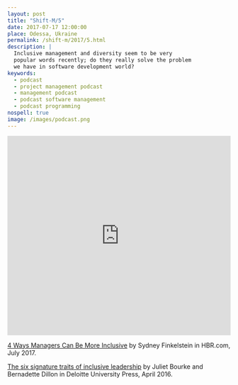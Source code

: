 ```yaml
---
layout: post
title: "Shift-M/5"
date: 2017-07-17 12:00:00
place: Odessa, Ukraine
permalink: /shift-m/2017/5.html
description: |
  Inclusive management and diversity seem to be very
  popular words recently; do they really solve the problem
  we have in software development world?
keywords:
  - podcast
  - project management podcast
  - management podcast
  - podcast software management
  - podcast programming
nospell: true
image: /images/podcast.png
---
```


<iframe width="100%" height="450" scrolling="no" frameborder="no" src="https://w.soundcloud.com/player/?url=https%3A//api.soundcloud.com/tracks/333604555&amp;auto_play=false&amp;hide_related=false&amp;show_comments=true&amp;show_user=true&amp;show_reposts=false&amp;visual=true"></iframe>

[4 Ways Managers Can Be More Inclusive](https://hbr.org/2017/07/4-ways-managers-can-be-more-inclusive)
by Sydney Finkelstein in HBR.com, July 2017.

[The six signature traits of inclusive leadership](https://dupress.deloitte.com/dup-us-en/topics/talent/six-signature-traits-of-inclusive-leadership.html)
by Juliet Bourke and Bernadette Dillon in Deloitte University Press, April 2016.
